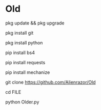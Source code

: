 # Old
pkg update && pkg upgrade

pkg install git

pkg install python

pip install bs4

pip install requests

pip install mechanize

git clone https://github.com/Alienrazor/Old

cd FILE

python Older.py
